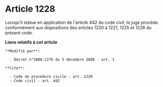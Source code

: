 # Article 1228

Lorsqu'il statue en application de l'article 442 du code civil, le juge procède conformément aux dispositions des articles
1220 à 1221, 1225 et 1226 du présent code.

**Liens relatifs à cet article**

	**Modifié par**:

	  - Décret n°2008-1276 du 5 décembre 2008 - art. 1

	**Cite**:

	  - Code de procédure civile - art. 1220
	  - Code civil - art. 442
